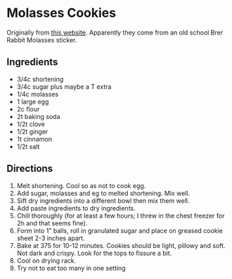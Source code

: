 # Molasses Cookies

Originally from [this website](https://www.food.com/recipe/memos-molasses-cookies-470290). Apparently they come from an old school Brer Rabbit Molasses sticker.

## Ingredients
- 3/4c shortening
- 3/4c sugar plus maybe a T extra
- 1/4c molasses
- 1 large egg
- 2c flour
- 2t baking soda
- 1/2t clove
- 1/2t ginger
- 1t cinnamon
- 1/2t salt

## Directions
1. Melt shortening. Cool so as not to cook egg.
2. Add sugar, molasses and eg to melted shortening. Mix well.
3. Sift dry ingredients into a different bowl then mix them well.
4. Add paste ingredients to dry ingredients.
5. Chill thoroughly (for at least a few hours; I threw in the chest freezer for 2h and that seems fine).
6. Form into 1" balls, roll in granulated sugar and place on greased cookie sheet 2-3 inches apart.
7. Bake at 375 for 10-12 minutes. Cookies should be light, pillowy and soft. Not dark and crispy. Look for the tops to fissure a bit.
8. Cool on drying rack.
9. Try not to eat too many in one setting

